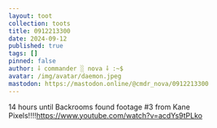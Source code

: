 ```yaml
---
layout: toot
collection: toots
title: 0912213300
date: 2024-09-12
published: true
tags: []
pinned: false
author: ⸸ commander ░ nova ⸸ :~$
avatar: /img/avatar/daemon.jpeg
mastodon: https://mastodon.online/@cmdr_nova/0912213300
---
```


14 hours until Backrooms found footage #3 from Kane Pixels!!!!https://www.youtube.com/watch?v=acdYs9tPLko
